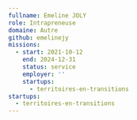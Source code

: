 ```yaml
---
fullname: Emeline JOLY
role: Intrapreneuse
domaine: Autre
github: emelinejy
missions:
  - start: 2021-10-12
    end: 2024-12-31
    status: service
    employer: ''
    startups:
      - territoires-en-transitions
startups:
  - territoires-en-transitions
---
```

